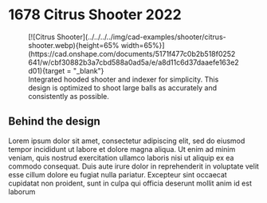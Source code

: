 # 1678 Citrus Shooter 2022

<figure markdown="span">
[![Citrus Shooter](../../../../img/cad-examples/shooter/citrus-shooter.webp){height=65% width=65%}](https://cad.onshape.com/documents/5171f477c0b2b518f0252641/w/cbf30882b3a7cbd588a0ad5a/e/a8d11c6d37daaefe163e2d01){target = "_blank"}
<figcaption>Integrated hooded shooter and indexer for simplicity. This design is optimized to shoot large balls as accurately and consistently as possible.</figcaption>
</figure>


## Behind the design
Lorem ipsum dolor sit amet, consectetur adipiscing elit, sed do eiusmod tempor incididunt ut labore et dolore magna aliqua. Ut enim ad minim veniam, quis nostrud exercitation ullamco laboris nisi ut aliquip ex ea commodo consequat. Duis aute irure dolor in reprehenderit in voluptate velit esse cillum dolore eu fugiat nulla pariatur. Excepteur sint occaecat cupidatat non proident, sunt in culpa qui officia deserunt mollit anim id est laborum
